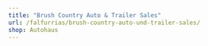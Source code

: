 ```yaml
---
title: "Brush Country Auto & Trailer Sales"
url: /falfurrias/brush-country-auto-und-trailer-sales/
shop: Autohaus
---
```

